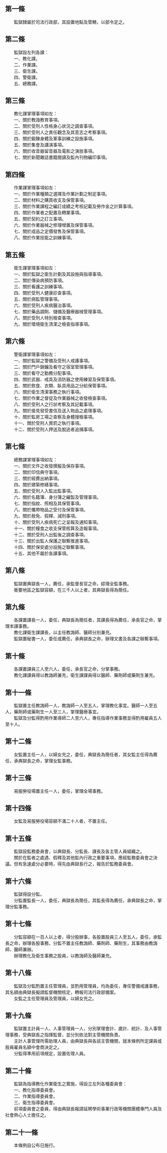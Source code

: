 第一條 
-------
　　監獄隸屬於司法行政部，其設置地點及管轄，以部令定之。  


第二條 
-------
　　監獄設左列各課：  
　　一、教化課。  
　　二、作業課。  
　　三、衛生課。  
　　四、警衛課。  
　　五、總務課。  


第三條 
-------
　　教化課掌理事項如左：  
　　一、關於教誨教育事項。  
　　二、關於受刑人性格身心狀況之調查事項。  
　　三、關於受刑人之責任觀念及其意志之考察事項。  
　　四、關於鍛鍊身體及軍事訓練之設施事項。  
　　五、關於集會及講演事項。  
　　六、關於收音器留音器及電影之演放事項。  
　　七、關於新聞雜誌書籍閱讀及監內刊物編印事項。  


第四條 
-------
　　作業課掌理事項如左：  
　　一、關於作業種類之選擇及作業計劃之制定事項。  
　　二、關於材料之購買收支及保管事項。  
　　三、關於作業課程之編訂成績之考核記載及勞作金之計算事項。  
　　四、關於作業者之配置及轉業事項。  
　　五、關於契約之訂立事項。  
　　六、關於作業器械之修理增置及保管事項。  
　　七、關於成品之定價發售及保管事項。  
　　八、關於作業技能之訓練事項。  


第五條 
-------
　　衛生課掌理事項如左：  
　　一、關於監獄之衛生計劃及其設施與指導事項。  
　　二、關於傳染病預防事項。  
　　三、關於看護之訓練事項。  
　　四、關於受刑人健康診查事項。  
　　五、關於病監管理事項。  
　　六、關於受刑人疾病醫治事項。  
　　七、關於藥品調劑、儲備及醫療器械管理事項。  
　　八、關於受刑人特別檢查事項。  
　　九、關於環境衛生清潔之檢查指導事項。  


第六條 
-------
　　警衛課掌理事項如左：  
　　一、關於監獄之警備及受刑人戒護事項。  
　　二、關於門戶鎖鑰及看守之宿室管理事項。  
　　三、關於看守之勤務分配事項。  
　　四、關於武器、戒具及消防器之使用練習及保管事項。  
　　五、關於飲食、衣類、臥具用品之分給保管事項。  
　　六、關於衛生清潔事務之執行事項。  
　　七、關於作業之督促及作業器械之收發檢查事項。  
　　八、關於受刑人之行狀考察及其記載事項。  
　　九、關於接見發受書信及送入物品之處理事項。  
　　十、關於監房工場之查察及身體搜檢事項。  
　　十一、關於受刑人賞罰之執行事項。  
　　十二、關於受刑人押送及脫逃者追捕事項。  


第七條 
-------
　　總務課掌理事項如左：  
　　一、關於文件之收發撰擬及保存事項。  
　　二、關於印信典守事項。  
　　三、關於經費出納事項。  
　　四、關於建築修繕事項。  
　　五、關於受刑人入監出監事項。  
　　六、關於名籍簿、身分簿之編製及管理事項。  
　　七、關於指紋、照相及其保管事項。  
　　八、關於攜帶物品之受付及保管事項。  
　　九、關於赦免、假釋、減刑事項。  
　　十、關於受刑人疾病死亡之呈報及通知事項。  
　　十一、關於糧食之收支保管核算及造報事項。  
　　十二、關於受刑人出監後之調查事項。  
　　十三、關於出監人保護之聯繫推進事項。  
　　十四、關於保安處分設施之聯繫事項。  
　　十五、其他不屬於各課事項。  


第八條 
-------
　　監獄置典獄長一人，薦任，承監督長官之命，綜理全監事務。  
　　衝要地區之監獄容額，在三千人以上者，其典獄長得為簡任。  


第九條 
-------
　　各課置課長一人，委任，典獄長為簡任者，其課長得為薦任，承長官之命，掌理本課事務。  
　　教化課衛生課課長，以主任教誨師、醫師分別兼充。  
　　監獄置秘書一人，委任或薦任，承典獄長之命，辦理文書及各課之聯繫事項。  


第十條 
-------
　　各課置課員三人至六人，委任，承長官之命，分掌事務。  
　　教化課課員得以教誨師兼充，衛生課課員得以醫師、藥劑師或藥劑生兼充。  


第十一條 
---------
　　監獄置主任教誨師一人，教誨師一人至五人，掌理教化事宜。醫師一人至五人，藥劑師或藥劑生一人至三人，掌理醫療事宜。  
　　監獄及分監得酌用作業導師二人至六人，專任指導作業事務並得酌用雇員五人至十人。  


第十二條 
---------
　　女監置主任一人，以婦女充之，委任，典獄長為簡任者，其女監主任得為薦任，承典獄長之命，掌理女監事務。  


第十三條 
---------
　　易服勞役場置主任一人，委任，掌理全場事務。  


第十四條 
---------
　　女監及易服勞役場容額不滿二十人者，不置主任。  


第十五條 
---------
　　監獄設監務委員會，以典獄長、分監長、課長及各主管人員組織之。  
　　關於在監者之處遇、假釋及其他監內行政之重要事項，應經監務委員會之決議。但有急速處分必要時，得先由典獄長行之，報告於監務委員會。  


第十六條 
---------
　　監獄得設分監。  
　　分監置監長一人，委任，典獄長為簡任，其監長得為薦任，承典獄長之命，掌理分監事務。  


第十七條 
---------
　　分監容額在一百人以上者，得分股辦事，各股置股員三人至五人，委任，承監長之命，辦理各股事務，分監不置主任教誨師、藥劑師、藥劑生，其事務由教誨師、醫師兼辦。  
　　辦理教化及衛生事務之股員，以教誨師及醫師兼充。  


第十八條 
---------
　　監獄及分監酌置主任管理員，並酌用管理員，均為委任，專任警備戒護事務，其名額由典獄長擬請監督機關核定，轉報司法行政部備案。  
　　女監之主任管理員及管理員，以婦女充之。  


第十九條 
---------
　　監獄置主計員一人、人事管理員一人，分別掌理會計、歲計、統計、及人事管理事務，受典獄長之指揮監督，並分別依法對主管機關負責。  
　　主計人事管理所需助理人員，由典獄長與各該主管機關，就本條例所定課員或股員雇員名額中會商決定之。  
　　分監得準用前項規定，設置佐理人員。  


第二十條 
---------
　　監獄為指導教化作業衛生之實施，得設立左列各種委員會：  
　　一、教化指導委員會。  
　　二、作業指導委員會。  
　　三、衛生指導委員會。  
　　前項委員會之委員，得由典獄長報請延聘學術事業行政等機關團體專門人員及社會熱心人士擔任之。  


第二十一條 
-----------
　　本條例自公布日施行。